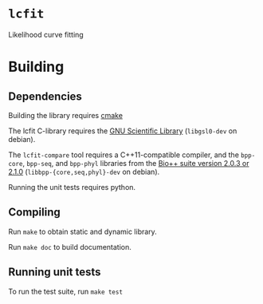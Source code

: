 # `lcfit`

Likelihood curve fitting

# Building

## Dependencies

Building the library requires [cmake][1]

The lcfit C-library requires the [GNU Scientific Library][2] (`libgsl0-dev` on debian).

The `lcfit-compare` tool requires a C++11-compatible compiler, and the `bpp-core`, `bpp-seq`, and `bpp-phyl` libraries from the [Bio++ suite version 2.0.3 or 2.1.0][3] (`libbpp-{core,seq,phyl}-dev` on debian).

Running the unit tests requires python.

## Compiling

Run `make` to obtain static and dynamic library.

Run `make doc` to build documentation.

## Running unit tests

To run the test suite, run `make test`

[1]: http://www.cmake.org
[2]: http://www.gnu.org/s/gsl
[3]: http://biopp.univ-montp2.fr
